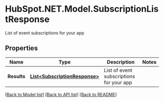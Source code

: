 # HubSpot.NET.Model.SubscriptionListResponse
List of event subscriptions for your app

## Properties

Name | Type | Description | Notes
------------ | ------------- | ------------- | -------------
**Results** | [**List&lt;SubscriptionResponse&gt;**](SubscriptionResponse.md) | List of event subscriptions for your app | 

[[Back to Model list]](../README.md#documentation-for-models) [[Back to API list]](../README.md#documentation-for-api-endpoints) [[Back to README]](../README.md)

